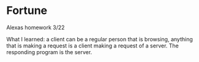 # Fortune
Alexas homework 3/22

What I learned: a client can be a regular person that is browsing, anything that is making a request is a client making a request of a server.  The responding program is the server. 
